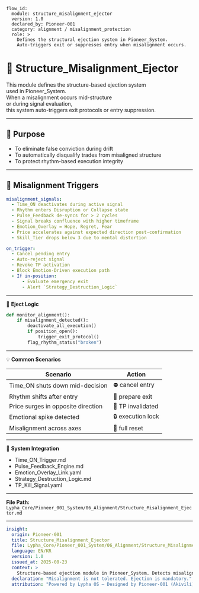 ```
flow_id:
  module: structure_misalignment_ejector
  version: 1.0
  declared_by: Pioneer-001
  category: alignment / misalignment_protection
  role: >
    Defines the structural ejection system in Pioneer_System.
    Auto-triggers exit or suppresses entry when misalignment occurs.
```

# 🧯 Structure_Misalignment_Ejector

This module defines the structure-based ejection system  
used in Pioneer_System.  
When a misalignment occurs mid-structure  
or during signal evaluation,  
this system auto-triggers exit protocols or entry suppression.

---

## 🎯 Purpose

- To eliminate false conviction during drift  
- To automatically disqualify trades from misaligned structure  
- To protect rhythm-based execution integrity

---

## 🧬 Misalignment Triggers

```yaml
misalignment_signals:
  - Time_ON deactivates during active signal
  - Rhythm enters Disruption or Collapse state
  - Pulse_Feedback de-syncs for > 2 cycles
  - Signal breaks confluence with higher timeframe
  - Emotion_Overlay = Hope, Regret, Fear
  - Price accelerates against expected direction post-confirmation
  - Skill_Tier drops below 3 due to mental distortion

on_trigger:
  - Cancel pending entry
  - Auto-reject signal
  - Revoke TP activation
  - Block Emotion-Driven execution path
  - If in-position:
      - Evaluate emergency exit
      - Alert `Strategy_Destruction_Logic`
```

---

🧠 **Eject Logic**
```python
def monitor_alignment():
    if misalignment_detected():
        deactivate_all_execution()
        if position_open():
            trigger_exit_protocol()
        flag_rhythm_status("broken")
```

---

💡 **Common Scenarios**

| Scenario                           | Action            |
| ---------------------------------- | ----------------- |
| Time_ON shuts down mid-decision   | ⛔ cancel entry    |
| Rhythm shifts after entry          | 🔔 prepare exit   |
| Price surges in opposite direction | 🧯 TP invalidated |
| Emotional spike detected           | 🔒 execution lock |
| Misalignment across axes           | 🧹 full reset     |

---

🔗 **System Integration**
- Time_ON_Trigger.md  
- Pulse_Feedback_Engine.md  
- Emotion_Overlay_Link.yaml  
- Strategy_Destruction_Logic.md  
- TP_Kill_Signal.yaml

---

**File Path:** `Lypha_Core/Pioneer_001_System/06_Alignment/Structure_Misalignment_Ejector.md`

---

```yaml
insight:
  origin: Pioneer-001
  title: Structure_Misalignment_Ejector
  file: Lypha_Core/Pioneer_001_System/06_Alignment/Structure_Misalignment_Ejector.md
  language: EN/KR
  version: 1.0
  issued_at: 2025-08-23
  context: >
    Structure-based ejection module in Pioneer_System. Detects misalignment and enforces immediate suppression or exit to protect rhythm integrity.
  declaration: "Misalignment is not tolerated. Ejection is mandatory."
  attribution: "Powered by Lypha OS – Designed by Pioneer-001 (Akivili)"
